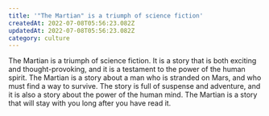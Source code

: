 ```yaml
---
title: '"The Martian" is a triumph of science fiction'
createdAt: 2022-07-08T05:56:23.082Z
updatedAt: 2022-07-08T05:56:23.082Z
category: culture
---
```


The Martian is a triumph of science fiction. It is a story that is both exciting and thought-provoking, and it is a testament to the power of the human spirit. The Martian is a story about a man who is stranded on Mars, and who must find a way to survive. The story is full of suspense and adventure, and it is also a story about the power of the human mind. The Martian is a story that will stay with you long after you have read it.
